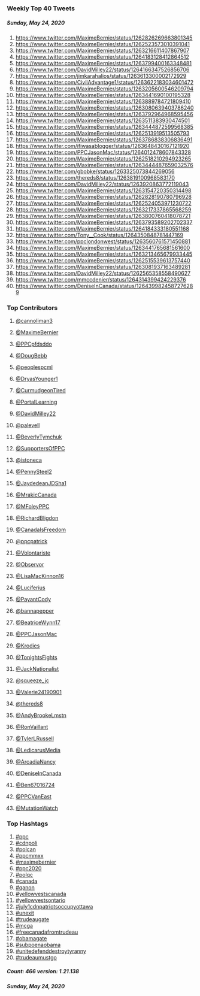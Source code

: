 ### Weekly Top 40 Tweets
##### Sunday, May 24, 2020
 1) https://www.twitter.com/MaximeBernier/status/1262826269663801345
 2) https://www.twitter.com/MaximeBernier/status/1262523573010391041
 3) https://www.twitter.com/MaximeBernier/status/1263216611407867907
 4) https://www.twitter.com/MaximeBernier/status/1264183128412864512
 5) https://www.twitter.com/MaximeBernier/status/1263799400163348481
 6) https://www.twitter.com/DavidMilley22/status/1264166347526856706
 7) https://www.twitter.com/jimkarahalios/status/1263613300002172929
 8) https://www.twitter.com/CivilAdvantage1/status/1263622183034601472
 9) https://www.twitter.com/MaximeBernier/status/1263205600546209794
10) https://www.twitter.com/MaximeBernier/status/1263441690100195328
11) https://www.twitter.com/MaximeBernier/status/1263889784721809410
12) https://www.twitter.com/MaximeBernier/status/1263080639403786240
13) https://www.twitter.com/MaximeBernier/status/1263792964968595456
14) https://www.twitter.com/MaximeBernier/status/1263511383930474501
15) https://www.twitter.com/MaximeBernier/status/1263444872599568385
16) https://www.twitter.com/MaximeBernier/status/1262513919513505793
17) https://www.twitter.com/MaximeBernier/status/1263786838306836491
18) https://www.twitter.com/ifiwasablogger/status/1263648430167121920
19) https://www.twitter.com/PPCJasonMac/status/1264012478607843328
20) https://www.twitter.com/MaximeBernier/status/1262518210294923265
21) https://www.twitter.com/MaximeBernier/status/1263444487659032576
22) https://www.twitter.com/gbobke/status/1263325073844269056
23) https://www.twitter.com/thereds8/status/1263819100968583170
24) https://www.twitter.com/DavidMilley22/status/1263920863772119043
25) https://www.twitter.com/MaximeBernier/status/1263154720350314498
26) https://www.twitter.com/MaximeBernier/status/1262828190780796928
27) https://www.twitter.com/MaximeBernier/status/1262524053971230722
28) https://www.twitter.com/MaximeBernier/status/1263217337865568259
29) https://www.twitter.com/MaximeBernier/status/1263800760418078721
30) https://www.twitter.com/MaximeBernier/status/1263793589202702337
31) https://www.twitter.com/MaximeBernier/status/1264184333180551168
32) https://www.twitter.com/Tony__Cook/status/1264350848781447169
33) https://www.twitter.com/ppclondonwest/status/1263560761571450881
34) https://www.twitter.com/MaximeBernier/status/1263441765681561600
35) https://www.twitter.com/MaximeBernier/status/1263213465679933445
36) https://www.twitter.com/MaximeBernier/status/1262515539613757440
37) https://www.twitter.com/MaximeBernier/status/1263081937163489281
38) https://www.twitter.com/DavidMilley22/status/1262565358558490627
39) https://www.twitter.com/mmccdenier/status/1264314399424229376
40) https://www.twitter.com/DeniseInCanada/status/1264399824587276289

### Top Contributors
  1) [@cannoliman3](https://www.twitter.com/cannoliman3)
  2) [@MaximeBernier](https://www.twitter.com/MaximeBernier)
  3) [@PPCpfdsddo](https://www.twitter.com/PPCpfdsddo)
  4) [@DougBebb](https://www.twitter.com/DougBebb)
  5) [@peoplespcml](https://www.twitter.com/peoplespcml)
  6) [@DryasYounger1](https://www.twitter.com/DryasYounger1)
  7) [@CurmudgeonTired](https://www.twitter.com/CurmudgeonTired)
  8) [@PortalLearning](https://www.twitter.com/PortalLearning)
  9) [@DavidMilley22](https://www.twitter.com/DavidMilley22)
 10) [@palevell](https://www.twitter.com/palevell)

 11) [@BeverlyTymchuk](https://www.twitter.com/BeverlyTymchuk)
 12) [@SupportersOfPPC](https://www.twitter.com/SupportersOfPPC)
 13) [@istoneca](https://www.twitter.com/istoneca)
 14) [@PennySteel2](https://www.twitter.com/PennySteel2)
 15) [@JaydedeanJDSha1](https://www.twitter.com/JaydedeanJDSha1)
 16) [@MrakicCanada](https://www.twitter.com/MrakicCanada)
 17) [@MFoleyPPC](https://www.twitter.com/MFoleyPPC)
 18) [@RichardBligdon](https://www.twitter.com/RichardBligdon)
 19) [@CanadaIsFreedom](https://www.twitter.com/CanadaIsFreedom)
 20) [@ppcpatrick](https://www.twitter.com/ppcpatrick)

 21) [@Volontariste](https://www.twitter.com/Volontariste)
 22) [@Observor](https://www.twitter.com/Observor)
 23) [@LisaMacKinnon16](https://www.twitter.com/LisaMacKinnon16)
 24) [@Luciferius](https://www.twitter.com/Luciferius)
 25) [@PayantCody](https://www.twitter.com/PayantCody)
 26) [@bannapepper](https://www.twitter.com/bannapepper)
 27) [@BeatriceWynn17](https://www.twitter.com/BeatriceWynn17)
 28) [@PPCJasonMac](https://www.twitter.com/PPCJasonMac)
 29) [@Krodies](https://www.twitter.com/Krodies)
 30) [@TonightsFights](https://www.twitter.com/TonightsFights)

 31) [@JackNationalist](https://www.twitter.com/JackNationalist)
 32) [@squeeze_jc](https://www.twitter.com/squeeze_jc)
 33) [@Valerie24190901](https://www.twitter.com/Valerie24190901)
 34) [@thereds8](https://www.twitter.com/thereds8)
 35) [@AndyBrookeLmstn](https://www.twitter.com/AndyBrookeLmstn)
 36) [@RonVaillant](https://www.twitter.com/RonVaillant)
 37) [@TylerLRussell](https://www.twitter.com/TylerLRussell)
 38) [@LedicarusMedia](https://www.twitter.com/LedicarusMedia)
 39) [@ArcadiaNancy](https://www.twitter.com/ArcadiaNancy)
 40) [@DeniseInCanada](https://www.twitter.com/DeniseInCanada)

 41) [@Ben67016724](https://www.twitter.com/Ben67016724)
 42) [@PPCVanEast](https://www.twitter.com/PPCVanEast)
 43) [@MutationWatch](https://www.twitter.com/MutationWatch)


### Top Hashtags

  1) [#ppc](https://www.twitter.com/hashtag/ppc)
  2) [#cdnpoli](https://www.twitter.com/hashtag/cdnpoli)
  3) [#polcan](https://www.twitter.com/hashtag/polcan)
  4) [#ppcmmxx](https://www.twitter.com/hashtag/ppcmmxx)
  5) [#maximebernier](https://www.twitter.com/hashtag/maximebernier)
  6) [#ppc2020](https://www.twitter.com/hashtag/ppc2020)
  7) [#polqc](https://www.twitter.com/hashtag/polqc)
  8) [#canada](https://www.twitter.com/hashtag/canada)
  9) [#qanon](https://www.twitter.com/hashtag/qanon)
 10) [#yellowvestscanada](https://www.twitter.com/hashtag/yellowvestscanada)
 11) [#yellowvestsontario](https://www.twitter.com/hashtag/yellowvestsontario)
 12) [#july1cdnpatriotsoccupyottawa](https://www.twitter.com/hashtag/july1cdnpatriotsoccupyottawa)
 13) [#unexit](https://www.twitter.com/hashtag/unexit)
 14) [#trudeaugate](https://www.twitter.com/hashtag/trudeaugate)
 15) [#mcga](https://www.twitter.com/hashtag/mcga)
 16) [#freecanadafromtrudeau](https://www.twitter.com/hashtag/freecanadafromtrudeau)
 17) [#obamagate](https://www.twitter.com/hashtag/obamagate)
 18) [#subpoenaobama](https://www.twitter.com/hashtag/subpoenaobama)
 19) [#unitedefenddestroytyranny](https://www.twitter.com/hashtag/unitedefenddestroytyranny)
 20) [#trudeaumustgo](https://www.twitter.com/hashtag/trudeaumustgo)

##### Count: 466	version: 1.21.138
##### Sunday, May 24, 2020

